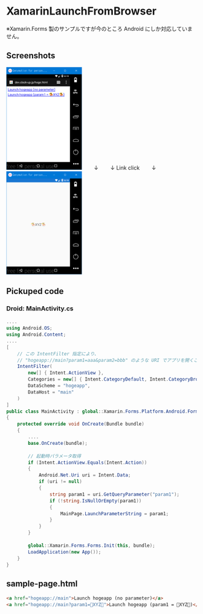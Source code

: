# XamarinLaunchFromBrowser

※Xamarin.Forms 製のサンプルですが今のところ Android にしか対応していません。

## Screenshots

<img src="https://raw.githubusercontent.com/xamarin-samples/XamarinLaunchFromBrowser/master/screenshots/browser.png" width="200">  
　　↓  
　　↓ Link click   
　　↓  
<img src="https://raw.githubusercontent.com/xamarin-samples/XamarinLaunchFromBrowser/master/screenshots/app.png" width="200">  

## Pickuped code
### Droid: MainActivity.cs
```cs
....
using Android.OS;
using Android.Content;
....
[
    // この IntentFilter 指定により、
    // "hogeapp://main?param1=aaa&param2=bbb" のような URI でアプリを開くことができるようになる.
    IntentFilter(
        new[] { Intent.ActionView },
        Categories = new[] { Intent.CategoryDefault, Intent.CategoryBrowsable },
        DataScheme = "hogeapp",
        DataHost = "main"
    )
]
public class MainActivity : global::Xamarin.Forms.Platform.Android.FormsAppCompatActivity
{
    protected override void OnCreate(Bundle bundle)
    {
        ....
        base.OnCreate(bundle);

        // 起動時パラメータ取得
        if (Intent.ActionView.Equals(Intent.Action))
        {
            Android.Net.Uri uri = Intent.Data;
            if (uri != null)
            {
                string param1 = uri.GetQueryParameter("param1");
                if (!string.IsNullOrEmpty(param1))
                {
                    MainPage.LaunchParameterString = param1;
                }
            }
        }

        global::Xamarin.Forms.Forms.Init(this, bundle);
        LoadApplication(new App());
    }
}
```

## sample-page.html
```html
<a href="hogeapp://main">Launch hogeapp (no parameter)</a>
<a href="hogeapp://main?param1=🍣XYZ🍣">Launch hogeapp (param1 = 🍣XYZ🍣)</a>
```
